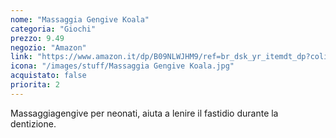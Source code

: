```yaml
---
nome: "Massaggia Gengive Koala"
categoria: "Giochi"
prezzo: 9.49
negozio: "Amazon"
link: "https://www.amazon.it/dp/B09NLWJHM9/ref=br_dsk_yr_itemdt_dp?colid=3QGQUT8WCNDK0&coliid=I3CN58QHQMTAGI&th=1"
icona: "/images/stuff/Massaggia Gengive Koala.jpg"
acquistato: false
priorita: 2
---
```


Massaggiagengive per neonati, aiuta a lenire il fastidio durante la dentizione.
